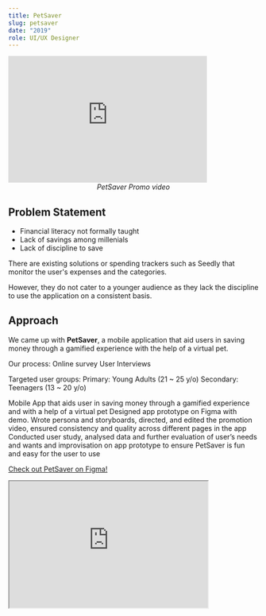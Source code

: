 ```yaml
---
title: PetSaver
slug: petsaver
date: "2019"
role: UI/UX Designer
---
```

<iframe width="400" height="255" src="https://www.youtube.com/embed/U7QycrOnMk4" frameborder="0" allow="accelerometer; autoplay; encrypted-media; gyroscope; picture-in-picture" allowfullscreen></iframe>
<center><i>PetSaver Promo video</i></center>

## Problem Statement
- Financial literacy not formally taught
- Lack of savings among millenials
- Lack of discipline to save

There are existing solutions or spending trackers such as Seedly that monitor the user's expenses and the categories.

However, they do not cater to a younger audience as they lack the discipline to use the application on a consistent basis.

## Approach

We came up with **PetSaver**, a mobile application that aid users in saving money through a gamified experience with the help of a virtual pet.


Our process:
Online survey
User Interviews

Targeted user groups:
Primary: Young Adults (21 ~ 25 y/o)
Secondary: Teenagers (13 ~ 20 y/o)


Mobile App that aids user in saving money through a gamified experience and with a help of a virtual pet
Designed app prototype on Figma with demo. Wrote persona and storyboards, directed, and edited the promotion video, ensured consistency and quality across different pages in the app
Conducted user study, analysed data and further evaluation of user’s needs and wants and improvisation on app prototype to ensure PetSaver is fun and easy for the user to use

[Check out PetSaver on Figma!](https://www.figma.com/proto/t4xCdlNXbTZZgaFvollWTr/Main-Screen?node-id=15%3A59&scaling=scale-down)

<iframe src="https://drive.google.com/file/d/1g8ksoIhvFQntttVYaH4djcn5jm7MiG9O/preview" width="400" height="255"></iframe>

